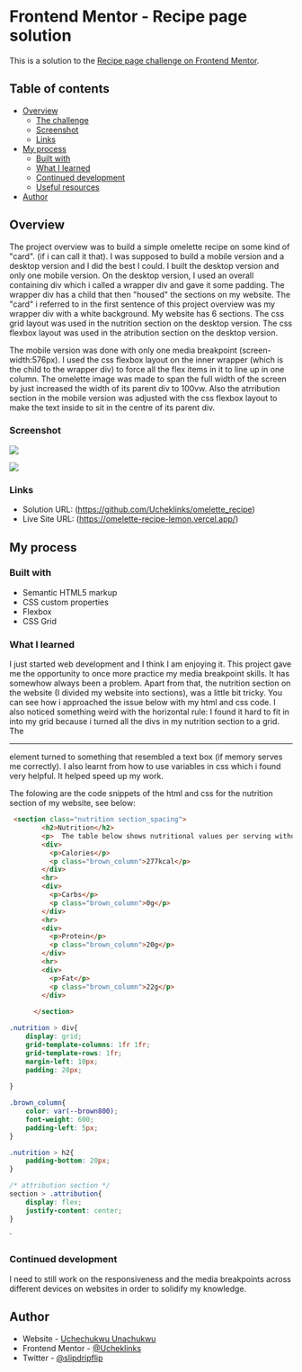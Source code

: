 # Frontend Mentor - Recipe page solution

This is a solution to the [Recipe page challenge on Frontend Mentor](https://www.frontendmentor.io/challenges/recipe-page-KiTsR8QQKm). 

## Table of contents

- [Overview](#overview)
  - [The challenge](#the-challenge)
  - [Screenshot](#screenshot)
  - [Links](#links)
- [My process](#my-process)
  - [Built with](#built-with)
  - [What I learned](#what-i-learned)
  - [Continued development](#continued-development)
  - [Useful resources](#useful-resources)
- [Author](#author)



## Overview

The project overview was to build a simple omelette recipe on some kind of "card". (if i can call it that). I was supposed to build a mobile version and a desktop version and I did the best I could. I built the desktop version and only one mobile version. On the desktop version, I used an overall containing div which i called a wrapper div and gave it some padding. The wrapper div has a child that then "housed" the sections on my website. The "card" i referred to in the first sentence of this project overview was my wrapper div with a white background. My website has 6 sections. The css grid layout was used in the nutrition section on the desktop version. The css flexbox layout was used in the atribution section on the desktop version.

The mobile version was done with only one media breakpoint (screen-width:576px). I used the css flexbox layout on the inner wrapper (which is the child to the wrapper div) to force all the flex items in it to line up in one column. The omelette image was made to span the full width of the screen by just increased the width of its parent div to 100vw. Also the atrribution section in the mobile version was adjusted with the css flexbox layout to make the text inside to sit in the centre of its parent div.



### Screenshot

<!-- desktop version -->
![](./omelette_recipe_desktop_version.png) 

<!-- mobile version -->
![](./omelette_recipe_mobile_version.png)


### Links

- Solution URL: (https://github.com/Ucheklinks/omelette_recipe)
- Live Site URL: (https://omelette-recipe-lemon.vercel.app/)

## My process

### Built with

- Semantic HTML5 markup
- CSS custom properties
- Flexbox
- CSS Grid




### What I learned

I just started web development and I think I am enjoying it. This project gave me the opportunity to once more practice my media breakpoint skills. It has somewhow always been a problem. Apart from that, the nutrition section on the website (I divided my website into sections), was a little bit tricky. You can see how i approached the issue below with my html and css code. I also noticed something weird with the horizontal rule: I found it hard to fit in into my grid because i turned all the divs in my nutrition section to a grid. The <hr/> element turned to something that resembled a text box (if memory serves me correctly). I also learnt from how to use variables in css which i found very helpful. It helped speed up my work.

The folowing are the code snippets of the html and css for the nutrition section of my website, see below:

```html
 <section class="nutrition section_spacing">
        <h2>Nutrition</h2>
        <p>  The table below shows nutritional values per serving without the additional fillings.</p>
        <div>
          <p>Calories</p>
          <p class="brown_column">277kcal</p>
        </div>
        <hr>
        <div>
          <p>Carbs</p>
          <p class="brown_column">0g</p>
        </div>
        <hr>
        <div>
          <p>Protein</p>
          <p class="brown_column">20g</p>
        </div>
        <hr>
        <div>
          <p>Fat</p>
          <p class="brown_column">22g</p>
        </div>
  
      </section>
```
```css
.nutrition > div{
    display: grid;
    grid-template-columns: 1fr 1fr;
    grid-template-rows: 1fr;
    margin-left: 10px;
    padding: 20px;
    
}

.brown_column{
    color: var(--brown800); 
    font-weight: 600;
    padding-left: 5px;
}

.nutrition > h2{
    padding-bottom: 20px;
}

/* attribution section */
section > .attribution{
    display: flex;
    justify-content: center;
}

```
`



### Continued development

I need to still work on the responsiveness and the media breakpoints across different devices on websites in order to solidify my knowledge.





## Author

- Website - [Uchechukwu Unachukwu](https://web-design-with-grid-wscg.vercel.app/)
- Frontend Mentor - [@Ucheklinks](https://www.frontendmentor.io/profile/Ucheklinks)
- Twitter - [@slipdripflip](https://www.twitter.com/yourusername)



